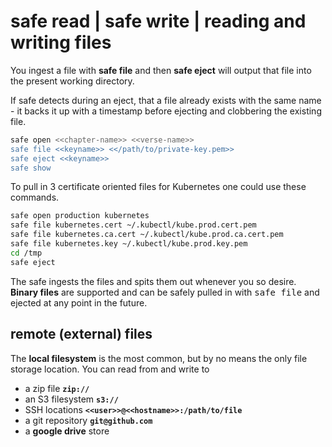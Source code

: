 
# safe read | safe write | reading and writing files

You ingest a file with **safe file** and then **safe eject** will output that file into the present working directory.

If safe detects during an eject, that a file already exists with the same name - it backs it up with a timestamp before ejecting and clobbering the existing file.

```bash
safe open <<chapter-name>> <<verse-name>>
safe file <<keyname>> <</path/to/private-key.pem>>
safe eject <<keyname>>
safe show
```

To pull in 3 certificate oriented files for Kubernetes one could use these commands.

```bash
safe open production kubernetes
safe file kubernetes.cert ~/.kubectl/kube.prod.cert.pem
safe file kubernetes.ca.cert ~/.kubectl/kube.prod.ca.cert.pem
safe file kubernetes.key ~/.kubectl/kube.prod.key.pem
cd /tmp
safe eject
```

The safe ingests the files and spits them out whenever you so desire.
**Binary files** are supported and can be safely pulled in with <tt>safe file</tt> and ejected at any point in the future.

## remote (external) files

The **local filesystem** is the most common, but by no means the only file storage location. You can read from and write to

- a zip file **`zip://`**
- an S3 filesystem **`s3://`**
- SSH locations **`<<user>>@<<hostname>>:/path/to/file`**
- a git repository **`git@github.com`**
- a **google drive** store
